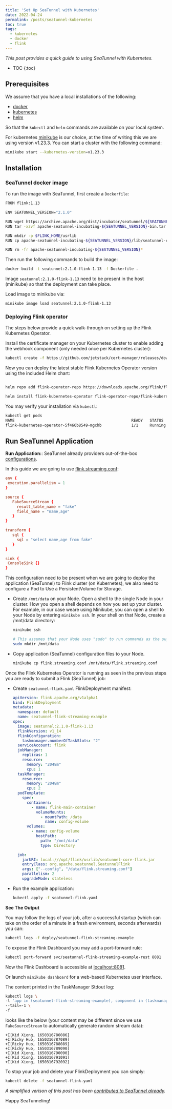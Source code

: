 ```yaml
---
title: 'Set Up SeaTunnel with Kubernetes'
date: 2022-04-24
permalink: /posts/seatunnel-kubernetes
toc: true
tags:
  - kubernetes
  - docker
  - flink
---
```


_This post provides a quick guide to using SeaTunnel with Kubernetes._

* TOC
{:toc}

## Prerequisites

We assume that you have a local installations of the following:

- [docker](https://docs.docker.com/)
- [kubernetes](https://kubernetes.io/)
- [helm](https://helm.sh/docs/intro/quickstart/)

So that the `kubectl` and `helm` commands are available on your local system.

For kubernetes [minikube](https://minikube.sigs.k8s.io/docs/start/) is our choice, at the time of writing this we are using version v1.23.3. You can start a cluster with the following command:

```bash
minikube start --kubernetes-version=v1.23.3
```

## Installation

### SeaTunnel docker image

To run the image with SeaTunnel, first create a `Dockerfile`:

```bash
FROM flink:1.13

ENV SEATUNNEL_VERSION="2.1.0"

RUN wget https://archive.apache.org/dist/incubator/seatunnel/${SEATUNNEL_VERSION}/apache-seatunnel-incubating-${SEATUNNEL_VERSION}-bin.tar.gz
RUN tar -xzvf apache-seatunnel-incubating-${SEATUNNEL_VERSION}-bin.tar.gz

RUN mkdir -p $FLINK_HOME/usrlib
RUN cp apache-seatunnel-incubating-${SEATUNNEL_VERSION}/lib/seatunnel-core-flink.jar $FLINK_HOME/usrlib/seatunnel-core-flink.jar

RUN rm -fr apache-seatunnel-incubating-${SEATUNNEL_VERSION}*
```

Then run the following commands to build the image:
```bash
docker build -t seatunnel:2.1.0-flink-1.13 -f Dockerfile .
```
Image `seatunnel:2.1.0-flink-1.13` need to be present in the host (minikube) so that the deployment can take place.

Load image to minikube via: 
```bash
minikube image load seatunnel:2.1.0-flink-1.13
```

### Deploying Flink operator

The steps below provide a quick walk-through on setting up the Flink Kubernetes Operator. 

Install the certificate manager on your Kubernetes cluster to enable adding the webhook component (only needed once per Kubernetes cluster):

```bash
kubectl create -f https://github.com/jetstack/cert-manager/releases/download/v1.7.1/cert-manager.yaml
```
Now you can deploy the latest stable Flink Kubernetes Operator version using the included Helm chart:

```bash

helm repo add flink-operator-repo https://downloads.apache.org/flink/flink-kubernetes-operator-0.1.0/

helm install flink-kubernetes-operator flink-operator-repo/flink-kubernetes-operator
```

You may verify your installation via `kubectl`:

```bash
kubectl get pods
NAME                                                   READY   STATUS    RESTARTS      AGE
flink-kubernetes-operator-5f466b8549-mgchb             1/1     Running   3 (23h ago)   16d

```

## Run SeaTunnel Application

**Run Application:**: SeaTunnel already providers out-of-the-box [configurations](https://github.com/apache/incubator-seatunnel/tree/dev/config).

In this guide we are going to use [flink.streaming.conf](https://github.com/apache/incubator-seatunnel/blob/dev/config/flink.streaming.conf.template):
 
 ```conf
env {
  execution.parallelism = 1
}

source {
    FakeSourceStream {
      result_table_name = "fake"
      field_name = "name,age"
    }
}

transform {
    sql {
      sql = "select name,age from fake"
    }
}

sink {
  ConsoleSink {}
}
 ```

This configuration need to be present when we are going to deploy the application (SeaTunnel) to Flink cluster (on Kubernetes), we also need to configure a Pod to Use a PersistentVolume for Storage.
- Create `/mnt/data` on your Node. Open a shell to the single Node in your cluster. How you open a shell depends on how you set up your cluster. For example, in our case weare using Minikube, you can open a shell to your Node by entering `minikube ssh`. 
In your shell on that Node, create a /mnt/data directory:
  ```bash
  minikube ssh

  # This assumes that your Node uses "sudo" to run commands as the superuser
  sudo mkdir /mnt/data
  ```
- Copy application (SeaTunnel) configuration files to your Node.
  ```bash
  minikube cp flink.streaming.conf /mnt/data/flink.streaming.conf
  ```

Once the Flink Kubernetes Operator is running as seen in the previous steps you are ready to submit a Flink (SeaTunnel) job:
- Create `seatunnel-flink.yaml` FlinkDeployment manifest:
  ```yaml
  apiVersion: flink.apache.org/v1alpha1
  kind: FlinkDeployment
  metadata:
    namespace: default
    name: seatunnel-flink-streaming-example
  spec:
    image: seatunnel:2.1.0-flink-1.13
    flinkVersion: v1_14
    flinkConfiguration:
      taskmanager.numberOfTaskSlots: "2"
    serviceAccount: flink
    jobManager:
      replicas: 1
      resource:
        memory: "2048m"
        cpu: 1
    taskManager:
      resource:
        memory: "2048m"
        cpu: 2
    podTemplate:  
      spec:
        containers:
          - name: flink-main-container
            volumeMounts:
              - mountPath: /data
                name: config-volume
        volumes:
          - name: config-volume
            hostPath:
              path: "/mnt/data"
              type: Directory

    job:
      jarURI: local:///opt/flink/usrlib/seatunnel-core-flink.jar
      entryClass: org.apache.seatunnel.SeatunnelFlink
      args: ["--config", "/data/flink.streaming.conf"]
      parallelism: 2
      upgradeMode: stateless

  ```
- Run the example application:
  ```bash
  kubectl apply -f seatunnel-flink.yaml
  ```

**See The Output**

You may follow the logs of your job, after a successful startup (which can take on the order of a minute in a fresh environment, seconds afterwards) you can:

```bash
kubectl logs -f deploy/seatunnel-flink-streaming-example
```

To expose the Flink Dashboard you may add a port-forward rule:
```bash
kubectl port-forward svc/seatunnel-flink-streaming-example-rest 8081
```
Now the Flink Dashboard is accessible at [localhost:8081](http://localhost:8081).

Or launch `minikube dashboard` for a web-based Kubernetes user interface.

The content printed in the TaskManager Stdout log:
```bash
kubectl logs \
-l 'app in (seatunnel-flink-streaming-example), component in (taskmanager)' \
--tail=-1 \
-f
```
looks like the below (your content may be different since we use `FakeSourceStream` to automatically generate random stream data):

```shell
+I[Kid Xiong, 1650316786086]
+I[Ricky Huo, 1650316787089]
+I[Ricky Huo, 1650316788089]
+I[Ricky Huo, 1650316789090]
+I[Kid Xiong, 1650316790090]
+I[Kid Xiong, 1650316791091]
+I[Kid Xiong, 1650316792092]
```

To stop your job and delete your FlinkDeployment you can simply:

```bash
kubectl delete -f seatunnel-flink.yaml
```

_A simplified verison of this post has been [contributed to SeaTunnel already](https://seatunnel.apache.org/docs/start/kubernetes)._


Happy SeaTunneling!
